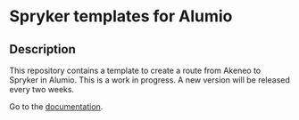 # Spryker templates for Alumio

## Description

This repository contains a template to create a route from Akeneo to Spryker in Alumio.
This is a work in progress. A new version will be released every two weeks. 

Go to the [documentation](https://github.com/alumio-int/spryker-templates/wiki).
